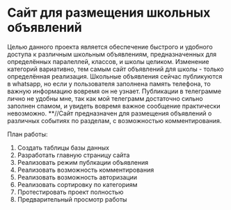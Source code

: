 # Сайт для размещения школьных объявлений

Целью данного проекта является обеспечение быстрого и удобного доступа к различным школьным объявлениям, предназначенных для определённых паралеллей, классов, и школы целиком.
Изменение категорий вариативно, тем самым сайт объявлений для школы - только определённая реализация.
Школьные объявления сейчас публикуются в whatsapp, но если у пользователя заполнена память телефона, то важную информацию вовремя он не узнает. Публикации в телеграмме лично не удобны мне, так как мой телеграмм достаточно сильно заполнен спамом, и увидеть вовремя важное сообщение практически невозможно.
**//Сайт предназначен для размещения объявлений о различных событиях по разделам, с возможностью комментирования.

План работы:

  1. Создать таблицы базы данных
  2. Разработать главную страницу сайта
  3. Реализовать режим публкации объявления
  4. Реализовать возможность комментирования
  5. Реализовать возможность авторизации
  6. Реализовать сортировку по категориям
  7. Протестировать проект полностью
  8. Предварительный просмотр работы

